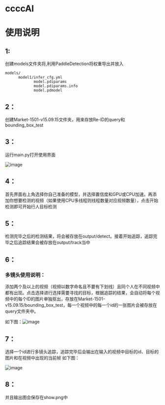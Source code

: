 # ccccAI
# 使用说明
## 1:

创建models文件夹将,利用PaddleDetection将权重导出并放入

```
models/
      model1/infer_cfg.yml
             model.pdiparams
             model.pdiparams.info
             model.pdmodel
```

## 2：

创建Market-1501-v15.09.15文件夹，用来存放Re-ID的query和bounding_box_test

## 3：

运行main.py打开使用界面 

![image](https://user-images.githubusercontent.com/74087260/127842218-ad6b2869-8039-42a2-8b87-4ddc3882d933.png)

## 4：

首先界面右上角选择你自己准备的模型，并选择置信度和GPU或CPU加速。再添加你想要检测的视频（如果使用CPU多线程则线程数量对应视频数量），点击开始检测即可开始行人目标检测

## 5：

检测完毕之后的检测结果，将会被存放在output/detect。接着开始追踪，追踪完毕之后追踪结果会被存放在output/track当中

## 6：

### 多镜头使用说明：

添加两个及以上的视频（视频以数字命名且不要有下划线）且同个人在不同视频中都有出现。点击选择进行选择需要寻找的目标，根据追踪的结果，会自动将每个视频中的每个ID的图片单独抠出，存放在Market-1501-v15.09.15/bounding_box_test，每一个视频中的每一个id的一张图片会被存放在query文件夹中。

如下图：![image](https://user-images.githubusercontent.com/74087260/127846011-8c29477d-6b53-484f-8ebf-8810b99b1f02.png)


## 7：
选择一个id进行多镜头追踪，追踪完毕后会输出在输入的视频中目标的id、目标的图片和在视频中出现的当前帧
如下图：

![image](https://user-images.githubusercontent.com/74087260/127847880-4d7426da-ba7d-4e1c-81c0-91100ebbc014.png)


## 8：
并且输出图会保存在show.png中
